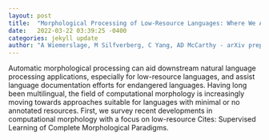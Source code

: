 ```yaml
---
layout: post
title:  "Morphological Processing of Low-Resource Languages: Where We Are and What s Next"
date:   2022-03-22 03:39:25 -0400
categories: jekyll update
author: "A Wiemerslage, M Silfverberg, C Yang, AD McCarthy - arXiv preprint arXiv , 2022"
---
```

Automatic morphological processing can aid downstream natural language processing applications, especially for low-resource languages, and assist language documentation efforts for endangered languages. Having long been multilingual, the field of computational morphology is increasingly moving towards approaches suitable for languages with minimal or no annotated resources. First, we survey recent developments in computational morphology with a focus on low-resource Cites: Supervised Learning of Complete Morphological Paradigms.